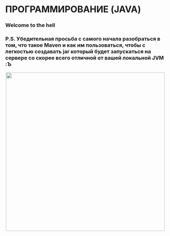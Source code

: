 # ПРОГРАММИРОВАНИЕ (JAVA)

### Welcome to the hell
### P.S. Убедительная просьба с самого начала разобраться в том, что такое Maven и как им пользоваться, чтобы с легкостью создавать jar который будет запускаться на сервере со скорее всего отличной от вашей локальной JVM :Ъ

<div align="center">
  <img src="https://thecode.media/wp-content/uploads/2024/12/image11-4.png" width="500">
</div>